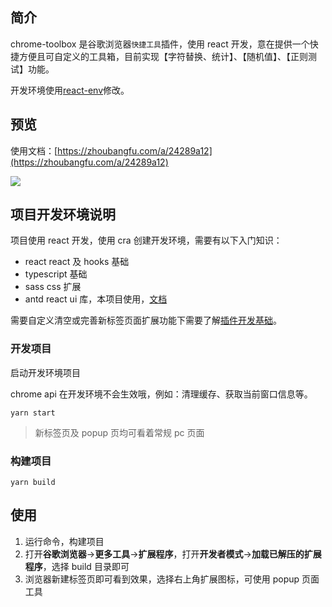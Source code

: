 ## 简介

chrome-toolbox 是谷歌浏览器`快捷工具`插件，使用 react 开发，意在提供一个快捷方便且可自定义的工具箱，目前实现【字符替换、统计】、【随机值】、【正则测试】功能。

开发环境使用[react-env](https://github.com/zhoubangfu/react-env)修改。

## 预览

使用文档：[https://zhoubangfu.com/a/24289a12](https://zhoubangfu.com/a/24289a12)

![](https://zhoubangfu.com/cos/2021/0420144313.png)

## 项目开发环境说明

项目使用 react 开发，使用 cra 创建开发环境，需要有以下入门知识：

- react react 及 hooks 基础
- typescript 基础
- sass css 扩展
- antd react ui 库，本项目使用，[文档](https://ant.design/components/overview-cn/)

需要自定义清空或完善新标签页面扩展功能下需要了解[插件开发基础](https://crxdoc-zh.appspot.com/extensions/getstarted)。

### 开发项目

启动开发环境项目

chrome api 在开发环境不会生效哦，例如：清理缓存、获取当前窗口信息等。

```shell
yarn start
```

> 新标签页及 popup 页均可看着常规 pc 页面

### 构建项目

```shell
yarn build
```

## 使用

1. 运行命令，构建项目
2. 打开**谷歌浏览器**->**更多工具**->**扩展程序**，打开**开发者模式**->**加载已解压的扩展程序**，选择 build 目录即可
3. 浏览器新建标签页即可看到效果，选择右上角扩展图标，可使用 popup 页面工具
